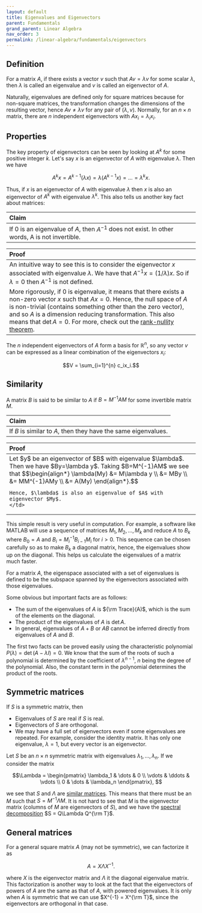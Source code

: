 ```yaml
---
layout: default
title: Eigenvalues and Eigenvectors
parent: Fundamentals
grand_parent: Linear Algebra
nav_order: 3
permalink: /linear-algebra/fundamentals/eigenvectors
---
```


## Definition
For a matrix $A$, if there exists a vector $v$ such that $Av = \lambda v$ for some scalar $\lambda$, then $\lambda$ is called an eigenvalue and $v$ is called an eigenvector of $A$.

Naturally, eigenvalues are defined <span class="text-green-100">only for square matrices</span> because for non-square matrices, the transformation changes the dimensions of the resulting vector, hence $Av \neq \lambda v$ for any pair of $(\lambda, v)$. Normally, for an $n\times n$ matrix, there are $n$ independent eigenvectors with $Ax_i = \lambda_ix_i$.

## Properties
The key property of eigenvectors can be seen by looking at $A^k$ for some positive integer $k$. Let's say $x$ is an eigenvector of $A$ with eigenvalue $\lambda$. Then we have

$$A^kx = A^{k-1}(\lambda x) = \lambda (A^{k-1}x) = \dots = \lambda^kx.$$

Thus, if $x$ is an eigenvector of $A$ with eigenvalue $\lambda$ then $x$ is also an eigenvector of $A^k$ with eigenvalue $\lambda^k$. This also tells us another key fact about matrices:

| <span class="fs-4 text-green-100">Claim</span> |
|:---------------|
| If 0 is an eigenvalue of $A$, then $A^{-1}$ does not exist. In other words, A is not invertible. |

| <span class="fs-4 text-green-100">Proof</span> |
|:---------------|
| An intuitive way to see this is to consider the eigenvector $x$ associated with eigenvalue $\lambda$. We have that $A^{-1}x = (1/\lambda) x$. So if $\lambda = 0$ then $A^{-1}$ is not defined.
More rigorously, if 0 is eigenvalue, it means that there exists a non-zero vector $x$ such that $Ax = 0$. Hence, the null space of $A$ is non-trivial (contains something other than the zero vector), and so $A$ is a dimension reducing transformation. This also means that $\det A = 0$. For more, check out the [rank-nullity theorem](https://en.wikipedia.org/wiki/Rank%E2%80%93nullity_theorem). |

The $n$ independent eigenvectors of $A$ form a basis for $\mathbb{R}^n$, so any vector $v$ can be expressed as a linear combination of the eigenvectors $x_i$:

$$V = \sum_{i=1}^{n} c_ix_i.$$

## Similarity

A matrix $B$ is said to be <span class="text-green-100">similar to $A$</span> if
$B = M^{-1}AM$ for some invertible matrix $M$.

| <span class="fs-4 text-green-100">Claim</span> |
|:---------------|
| If $B$ is similar to $A$, then they have the same eigenvalues. |

<table>
<thead><tr><th style="text-align: left"><span class="fs-4 text-green-100">Proof</span></th></tr></thead>
<tbody>
  <tr>
    <td>
    Let $y$ be an eigenvector of $B$ with eigenvalue $\lambda$. Then we have $By=\lambda y$. Taking $B=M^{-1}AM$ we see that
    $$\begin{align*}
    \lambda(My) &= M\lambda y \\
    &= MBy \\
    &= MM^{-1}AMy \\
    &= A(My)
    \end{align*}.$$

    Hence, $\lambda$ is also an eigenvalue of $A$ with eigenvector $My$.
    </td>
  </tr>
</tbody>
</table>

This simple result is very useful in computation. For example, a software like MATLAB will use a sequence of matrices $M_1, M_2, \ldots, M_k$ and reduce $A$ to $B_k$ where $B_0 = A$ and $B_i = M_i^{-1}B_{i-1}M_i$ for $i>0$. This sequence can be chosen carefully so as to <span class="text-green-100">make $B_k$ a diagonal matrix</span>, hence, the eigenvalues show up on the diagonal. This helps us calculate the eigenvalues of a matrix much faster.

For a matrix $A$, the <span class="text-green-100">eigenspace</span> associated with a set of eigenvalues is defined to be the subspace spanned by the eigenvectors associated with those eigenvalues.

Some obvious but important facts are as follows:

- The sum of the eigenvalues of $A$ is ${\rm Trace}(A)$, which is the sum of the elements on the diagonal.
- The product of the eigenvalues of $A$ is $\det A$.
- In general, eigenvalues of $A + B$ or $AB$ cannot be inferred directly from eigenvalues of $A$ and $B$.

The first two facts can be proved easily using the characteristic polynomial $P(\lambda) = \det(A - \lambda I) = 0$. We know that the sum of the roots of such a polynomial is determined by the coefficient of $\lambda^{n-1}$, $n$ being the degree of the polynomial. Also, the constant term in the polynomial determines the product of the roots.

## Symmetric matrices
If $S$ is a symmetric matrix, then
- Eigenvalues of $S$ are real if $S$ is real.
- Eigenvectors of $S$ are orthogonal.
- We may have a full set of eigenvectors even if some eigenvalues are repeated. For example, consider the identity matrix. It has only one eigenvalue, $\lambda=1$, but every vector is an eigenvector.

Let $S$ be an $n\times n$ symmetric matrix with eigenvalues $\lambda_1, \ldots, \lambda_n$. If we consider the matrix

$$\Lambda = \begin{pmatrix}
    \lambda_1 & \dots & 0 \\
    \vdots & \ddots & \vdots \\
    0 & \dots & \lambda_n
    \end{pmatrix},
$$

we see that $S$ and $\Lambda$ are [similar matrices](#similarity). This means that there must be an $M$ such that $S = M^{-1}\Lambda M$. It is not hard to see that $M$ is the eigenvector matrix (columns of $M$ are eigenvectors of $S$), and we have the [spectral decomposition](../factorization/#spectral-decomposition) $S = Q\Lambda Q^{\rm T}$.


## General matrices

For a general square matrix $A$ (may not be symmetric), we can factorize it as

$$A = X\Lambda X^{-1}.$$

where $X$ is the eigenvector matrix and $\Lambda$ it the diagonal eigenvalue matrix. This factorization is another way to look at the fact that the eigenvectors of powers of $A$ are the same as that of $A$, with powered eigenvalues. It is only when $A$ is symmetric that we can use $X^{-1} = X^{\rm T}$, since the eigenvectors are orthogonal in that case.
